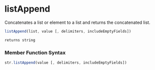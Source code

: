 # listAppend

Concatenates a list or element to a list and returns the concatenated list.

```javascript
listAppend(list, value [, delimiters, includeEmptyFields])
```

```javascript
returns string
```
### Member Function Syntax

```javascript
str.listAppend(value [, delimiters, includeEmptyFields])
```
